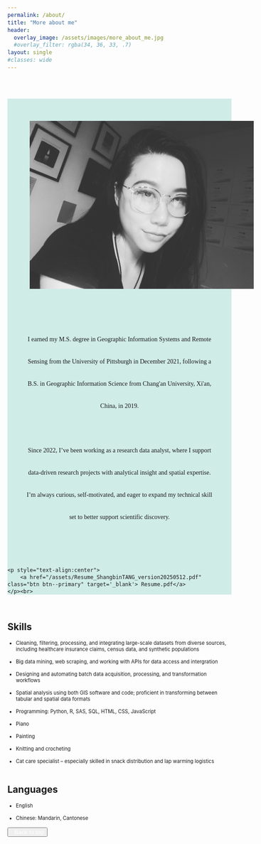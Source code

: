 ```yaml
---
permalink: /about/
title: "More about me"
header:
  overlay_image: /assets/images/more_about_me.jpg
  #overlay_filter: rgba(34, 36, 33, .7)
layout: single
#classes: wide
---
```

<br><br>
<div style="background-color:#D0ECE7;">
    <img src="/assets/images/bio-photo3.jpg" style="padding:10%">
    <p style="font-family:Garamond;font-size:100%;text-align:center;line-height:50px;margin-top:35px;margin-bottom:35px; margin-left:35px; margin-right:35px">I earned my M.S. degree in Geographic Information Systems and Remote Sensing from the University of Pittsburgh in December 2021, following a B.S. in Geographic Information Science from Chang'an University, Xi'an, China, in 2019.<br><br>Since 2022, I’ve been working as a research data analyst, where I support data-driven research projects with analytical insight and spatial expertise. I’m always curious, self-motivated, and eager to expand my technical skill set to better support scientific discovery.<br><br></p>

    <p style="text-align:center">
        <a href="/assets/Resume_ShangbinTANG_version20250512.pdf" class="btn btn--primary" target='_blank'> Resume.pdf</a>
    </p><br>
</div>
<br>
<h2>Skills</h2>
<ul style="font-size:80%">
    <li>Cleaning, filtering, processing, and integrating large-scale datasets from diverse sources, including healthcare insurance claims, census data, and synthetic populations</li><br>
    <li>Big data mining, web scraping, and working with APIs for data access and intergration</li><br>
    <li>Designing and automating batch data acquisition, processing, and transformation workflows</li><br>
    <li>Spatial analysis using both GIS software and code; proficient in transforming between tabular and spatial data formats</li><br>
    <li>Programming: Python, R, SAS, SQL, HTML, CSS, JavaScript</li><br>
    <li>Piano</li><br>
    <li>Painting</li><br>
    <li>Knitting and crocheting</li><br>
    <li>Cat care specialist – especially skilled in snack distribution and lap warming logistics</li><br>
</ul>



<h2> Languages</h2>
<ul style="font-size:80%">
    <li>English</li><br>
    <li>Chinese: Mandarin, Cantonese</li>
</ul>

<button class='btn btn--primary' id="btt"><i class="fas fa-angle-up"></i><a href="#page-title" style="text-decoration: none;color: white;">&nbsp;&nbsp;Back to top</a></button>